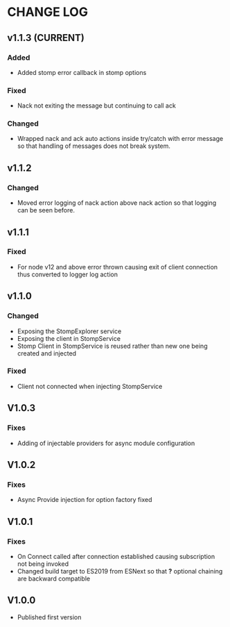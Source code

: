 # CHANGE LOG

## v1.1.3 (CURRENT)
### Added
* Added stomp error callback in stomp options

### Fixed
* Nack not exiting the message but continuing to call ack

### Changed
* Wrapped nack and ack auto actions inside try/catch with error message so that handling of messages does not break system.

## v1.1.2
### Changed
* Moved error logging of nack action above nack action so that logging can be seen before.

## v1.1.1
### Fixed
* For node v12 and above error thrown causing exit of client connection thus converted to logger log action 

## v1.1.0
### Changed
* Exposing the StompExplorer service
* Exposing the client in StompService
* Stomp Client in StompService is reused rather than new one being created and injected

### Fixed
* Client not connected when injecting StompService


## V1.0.3
### Fixes
* Adding of injectable providers for async module configuration

## V1.0.2
### Fixes
* Async Provide injection for option factory fixed

## V1.0.1
### Fixes
* On Connect called after connection established causing subscription not being invoked
* Changed build target to ES2019 from ESNext so that **?** optional chaining are backward compatible

## V1.0.0
* Published first version
